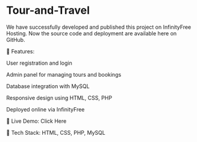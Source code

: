 # Tour-and-Travel


We have successfully developed and published this project on InfinityFree Hosting.
Now the source code and deployment are available here on GitHub.

🔹 Features:

User registration and login

Admin panel for managing tours and bookings

Database integration with MySQL

Responsive design using HTML, CSS, PHP

Deployed online via InfinityFree

🔹 Live Demo: Click Here

🔹 Tech Stack: HTML, CSS, PHP, MySQL
